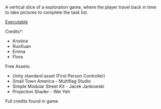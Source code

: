 
A vertical slice of a exploration game, where the player travel back in time to take pictures to complete the task list. 

[Executable](https://drive.google.com/drive/folders/1V60mOHfkJ1S_LBYfhhLQt7YsWGJ72y1E?usp=sharing)

Credits*:
- Kristine 
- RuoXuan
- Emma
- Flora

Free Assets:
- Unity standard asset (First Person Controller) 
- Small Town America - Multiflag Studio
- Simple Modular Street Kit - Jacek Jankowski
- Projection Shader - Wei Yeh

Full credits found in game
